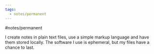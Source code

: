 ```yaml
---
tags:
  - notes/permanent
---
```

#notes/permanent 

I create notes in plain text files, use a simple markup language and have them stored locally. The software I use is ephemeral, but my files have a chance to last. 